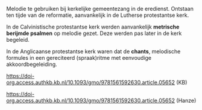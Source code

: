 Melodie te gebruiken bij kerkelijke gemeentezang in de eredienst. Ontstaan ten tijde van de reformatie, aanvankelijk in de Lutherse protestantse kerk.

In de Calvinistische protestantse kerk werden aanvankelijk **metrische berijmde psalmen** op melodie gezet.  Deze werden pas later in de kerk begeleid.

In de Anglicaanse protestantse kerk waren dat de **chants**, melodische formules in een gereciteerd (spraak)ritme met eenvoudige akkoordbegeleiding.


https://doi-org.access.authkb.kb.nl/10.1093/gmo/9781561592630.article.05652 (KB)

https://doi-org.access.authkb.kb.nl/10.1093/gmo/9781561592630.article.05652 (Hanze)